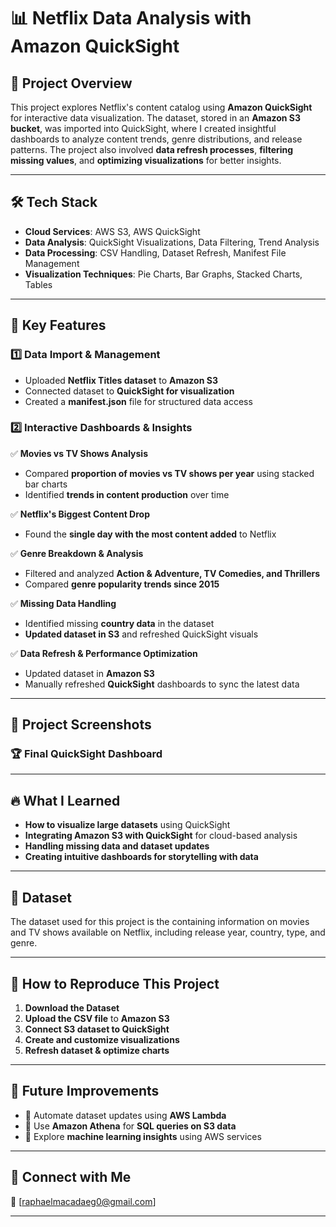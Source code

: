 # 📊 Netflix Data Analysis with Amazon QuickSight  
## 🚀 Project Overview  
This project explores Netflix's content catalog using **Amazon QuickSight** for interactive data visualization. The dataset, stored in an **Amazon S3 bucket**, was imported into QuickSight, where I created insightful dashboards to analyze content trends, genre distributions, and release patterns. The project also involved **data refresh processes**, **filtering missing values**, and **optimizing visualizations** for better insights.  

---

## 🛠️ Tech Stack  
- **Cloud Services**: AWS S3, AWS QuickSight  
- **Data Analysis**: QuickSight Visualizations, Data Filtering, Trend Analysis  
- **Data Processing**: CSV Handling, Dataset Refresh, Manifest File Management  
- **Visualization Techniques**: Pie Charts, Bar Graphs, Stacked Charts, Tables  

---

## 📌 Key Features  

### 1️⃣ Data Import & Management  
- Uploaded **Netflix Titles dataset** to **Amazon S3**  
- Connected dataset to **QuickSight for visualization**  
- Created a **manifest.json** file for structured data access  

### 2️⃣ Interactive Dashboards & Insights  
✅ **Movies vs TV Shows Analysis**  
- Compared **proportion of movies vs TV shows per year** using stacked bar charts  
- Identified **trends in content production** over time  

✅ **Netflix's Biggest Content Drop**  
- Found the **single day with the most content added** to Netflix  

✅ **Genre Breakdown & Analysis**  
- Filtered and analyzed **Action & Adventure, TV Comedies, and Thrillers**  
- Compared **genre popularity trends since 2015**  

✅ **Missing Data Handling**  
- Identified missing **country data** in the dataset  
- **Updated dataset in S3** and refreshed QuickSight visuals  

✅ **Data Refresh & Performance Optimization**  
- Updated dataset in **Amazon S3**  
- Manually refreshed **QuickSight** dashboards to sync the latest data  

---

## 📸 Project Screenshots  
### 🏆 Final QuickSight Dashboard  


---

## 🔥 What I Learned  
- **How to visualize large datasets** using QuickSight  
- **Integrating Amazon S3 with QuickSight** for cloud-based analysis  
- **Handling missing data and dataset updates**  
- **Creating intuitive dashboards for storytelling with data**  

---

## 📂 Dataset  
The dataset used for this project is the  containing information on movies and TV shows available on Netflix, including release year, country, type, and genre.  

---

## 📝 How to Reproduce This Project  
1. **Download the Dataset** 
2. **Upload the CSV file** to **Amazon S3**  
3. **Connect S3 dataset to QuickSight**  
4. **Create and customize visualizations**  
5. **Refresh dataset & optimize charts**  

---


## 🎯 Future Improvements  
- 🔹 Automate dataset updates using **AWS Lambda**  
- 🔹 Use **Amazon Athena** for **SQL queries on S3 data**  
- 🔹 Explore **machine learning insights** using AWS services  

---

## 🔗 Connect with Me  
📩 [raphaelmacadaeg0@gmail.com] 

---
